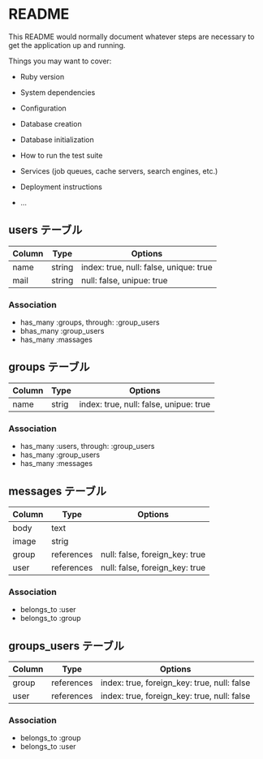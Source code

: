 # README

This README would normally document whatever steps are necessary to get the
application up and running.

Things you may want to cover:

* Ruby version

* System dependencies

* Configuration

* Database creation

* Database initialization

* How to run the test suite

* Services (job queues, cache servers, search engines, etc.)

* Deployment instructions

* ...

## users テーブル

|Column|Type|Options|
|------|----|-------|
|name|string|index: true, null: false, unique: true|
|mail|string|null: false, unipue: true|

### Association
- has_many :groups, through: :group_users
- bhas_many :group_users
- has_many :massages


## groups テーブル

|Column|Type|Options|
|------|----|-------|
|name|strig|index: true, null: false, unipue: true|

### Association
- has_many :users, through: :group_users
- has_many :group_users
- has_many :messages


## messages テーブル

|Column|Type|Options|
|------|----|-------|
|body|text||
|image|strig||
|group|references|null: false, foreign_key: true|
|user|references|null: false, foreign_key: true|

### Association
- belongs_to :user
- belongs_to :group


## groups_users テーブル

|Column|Type|Options|
|------|----|-------|
|group|references|index: true, foreign_key: true, null: false|
|user|references|index: true, foreign_key: true, null: false|

### Association
- belongs_to :group
- belongs_to :user
